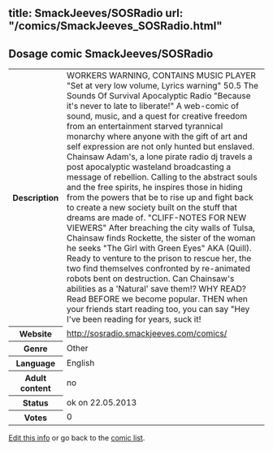 title: SmackJeeves/SOSRadio
url: "/comics/SmackJeeves_SOSRadio.html"
---
Dosage comic SmackJeeves/SOSRadio
-----------------------------------------

<p id="msg"></p>
<script type="text/javascript">
if (window.location.search === '?edit_info_mail=sent_ok') {
  var elem = document.getElementById("msg");
  elem.innerHTML = 'Edited information sucessfully sent for review, which is usually done daily. Thanks!';
  elem.className = 'ok';
}
</script>
<table class="comicinfo">
<tr>
<th>Description</th><td>WORKERS WARNING, CONTAINS MUSIC PLAYER &quot;Set at very low volume, Lyrics warning&quot; 50.5 The Sounds Of Survival Apocalyptic Radio &quot;Because it's never to late to liberate!&quot; A web-comic of sound, music, and a quest for creative freedom from an entertainment starved tyrannical monarchy where anyone with the gift of art and self expression are not only hunted but enslaved. Chainsaw Adam's, a lone pirate radio dj travels a post apocalyptic wasteland broadcasting a message of rebellion. Calling to the abstract souls and the free spirits, he inspires those in hiding from the powers that be to rise up and fight back to create a new society built on the stuff that dreams are made of. &quot;CLIFF-NOTES FOR NEW VIEWERS&quot; After breaching the city walls of Tulsa, Chainsaw finds Rockette, the sister of the woman he seeks &quot;The Girl with Green Eyes&quot; AKA (Quill). Ready to venture to the prison to rescue her, the two find themselves confronted by re-animated robots bent on destruction. Can Chainsaw's abilities as a 'Natural' save them!? WHY READ? Read BEFORE we become popular. THEN when your friends start reading too, you can say &quot;Hey I've been reading for years, suck it!</td>
</tr>
<tr>
<th>Website</th><td><a href="http://sosradio.smackjeeves.com/comics/">http://sosradio.smackjeeves.com/comics/</a></td>
</tr>
<tr>
<th>Genre</th><td>Other</td>
</tr>
<tr>
<th>Language</th><td>English</td>
</tr>
<tr>
<th>Adult content</th><td>no</td>
</tr>
<tr>
<th>Status</th><td>ok on 22.05.2013</td>
</tr>
<tr>
<th>Votes</th><td>0</td>
</tr>
</table>

[Edit this info](SmackJeeves_SOSRadio_edit.html) or go back to the [comic list](../comic-index.html).
